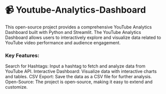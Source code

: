 # 📹 Youtube-Analytics-Dashboard
This open-source project provides a comprehensive YouTube Analytics Dashboard built with Python and Streamlit. The YouTube Analytics Dashboard allows users to interactively explore and visualize data related to YouTube video performance and audience engagement.

### Key Features:
Search for Hashtags: Input a hashtag to fetch and analyze data from YouTube API.
Interactive Dashboard: Visualize data with interactive charts and tables.
CSV Export: Save the data as a CSV file for further analysis.
Open-Source: The project is open-source, making it easy to extend and customize.
